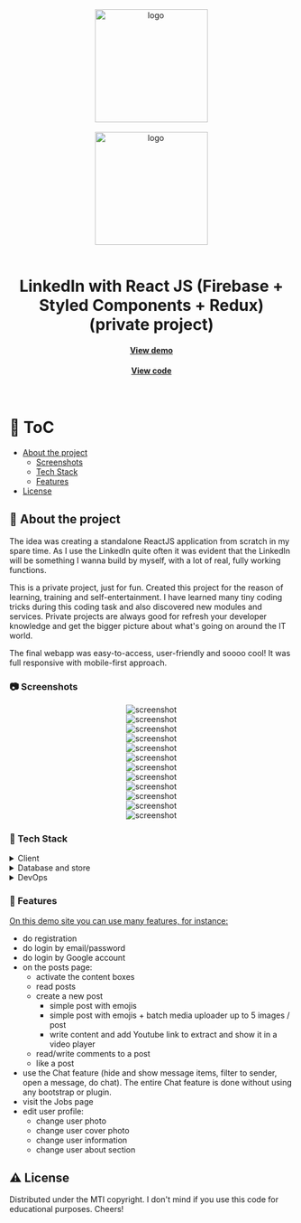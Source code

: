 <div align="center">

  <img src="assets/linkedin-logo.svg" alt="logo" width="200" height="auto" />
</div>
<br />
<div align="center">
  <img src="assets/rulex-logo.svg" alt="logo" width="200" height="auto" />
</div>
<br />

<div align="center">
  <h1>LinkedIn with React JS (Firebase + Styled Components + Redux) (private project)</h1>

  <h4>
    <a href="https://rulex-f553b.web.app" target="_blank">View demo</a>
  </h4>
  
  <h4>
    <a href="https://github.com/kotelesroberto/linkedin-clone" title="Code"  target="_blank">View code</a>
  </h4>

</div>

<br />

<!-- Table of Contents -->

# :notebook_with_decorative_cover: ToC

- [About the project](#star2-about-the-project)
  - [Screenshots](#camera-screenshots)
  - [Tech Stack](#space_invader-tech-stack)
  - [Features](#dart-features)
- [License](#warning-license)

<!-- About the project -->

## :star2: About the project

<p align="left">
The idea was creating a standalone ReactJS application from scratch in my spare time. As I use the LinkedIn quite often it was evident that the LinkedIn will be something I wanna build by myself, with a lot of real, fully working functions.
</p>

<p align="left">
    This is a private project, just for fun. Created this project for the reason of learning, training and self-entertainment. I have learned many tiny coding tricks during this coding task and also discovered new modules and services. Private projects are always good for refresh your developer knowledge and get the bigger picture about what's going on around the IT world.
  </p>

<p>
The final webapp was easy-to-access, user-friendly and soooo cool! It was full responsive with mobile-first approach.
</p>

<!-- Screenshots -->

### :camera: Screenshots

<div align="center"> 
  <img src="assets/linkedin-clone.jpg" alt="screenshot" />
</div>
<div align="center"> 
  <img src="assets/linkedin-clone-0.jpg" alt="screenshot" />
</div>
<div align="center"> 
  <img src="assets/linkedin-clone-1.jpg" alt="screenshot" />
</div>
<div align="center"> 
  <img src="assets/linkedin-clone-2.jpg" alt="screenshot" />
</div>
<div align="center"> 
  <img src="assets/linkedin-clone-3.jpg" alt="screenshot" />
</div>
<div align="center"> 
  <img src="assets/linkedin-clone-4.jpg" alt="screenshot" />
</div>
<div align="center"> 
  <img src="assets/linkedin-clone-5.jpg" alt="screenshot" />
</div>
<div align="center"> 
  <img src="assets/linkedin-clone-6.jpg" alt="screenshot" />
</div>
<div align="center"> 
  <img src="assets/linkedin-clone-7.jpg" alt="screenshot" />
</div>
<div align="center"> 
  <img src="assets/linkedin-clone-9.jpg" alt="screenshot" />
</div>
<div align="center"> 
  <img src="assets/linkedin-clone-10.jpg" alt="screenshot" />
</div>
<div align="center"> 
  <img src="assets/linkedin-clone-11.jpg" alt="screenshot" />
</div>

<!-- TechStack -->

### :space_invader: Tech Stack

<details>
  <summary>Client</summary>
  <ul>
    <li><a href="https://react.dev/">React</a></li>
    <li><a href="https://www.styled-components.com/">React styled components</a></li>
    <li><a href="https://react-redux.js.org/">React Redux</a></li>
    <li><a href="https://react.dev/learn/managing-state">State management</a></li>
    <li><a href="https://developer.mozilla.org/en-US/docs/Web/JavaScript"  target="_blank">JavaScript ES7</a></li>
    <li><a href="https://www.w3schools.com/html/html5_semantic_elements.asp" target="_blank">Semantic HTML5</a></li>
    <li><a href="https://sass-lang.com/"  target="_blank">SASS / SCSS</a></li>
  </ul>
</details>

<details>
<summary>Database and store</summary>
  <ul>
    <li><a href="https://firebase.google.com/">Firebase</a></li>
  </ul>
</details>

<details>
<summary>DevOps</summary>
  <ul>
    <li><a href="https://bitbucket.org/">BitBucket</a></li>
    <li><a href="https://www.jslint.com/">JS Lint</a></li>
    <li><a href="https://www.npmjs.com/">NPM JS</a></li>
  </ul>
</details>

<!-- Features -->

### :dart: Features

<p><u>On this demo site you can use many features, for instance:</u></p>
<ul><li>do registration</li><li>do login by email/password</li><li>do login by Google account</li><li>on the posts page:<ul><li>activate the content boxes</li><li>read posts</li><li>create a new post<ul><li>simple post with emojis</li><li>simple post with emojis + batch media uploader up to 5 images / post</li><li>write content and add Youtube link to extract and show it in a video player</li></ul></li><li>read/write comments to a post</li><li>like a post</li></ul></li><li>use the Chat feature (hide and show message items, filter to sender, open a message, do chat). The entire Chat feature is done without using any bootstrap or plugin.</li><li>visit the Jobs page</li><li>edit user profile:<ul><li>change user photo</li><li>change user cover photo</li><li>change user information</li><li>change user about section</li></ul></li></ul>

<!-- License -->

## :warning: License

Distributed under the MTI copyright. I don't mind if you use this code for educational purposes. Cheers!
